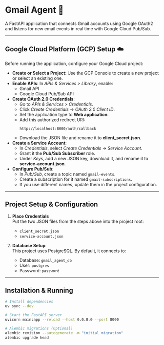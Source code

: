 # Gmail Agent 📧

A FastAPI application that connects Gmail accounts using Google OAuth2 and listens for new email events in real time with Google Cloud Pub/Sub.

---

## Google Cloud Platform (GCP) Setup ☁️

Before running the application, configure your Google Cloud project:

- **Create or Select a Project**: Use the GCP Console to create a new project or select an existing one.
- **Enable APIs**: In *APIs & Services > Library*, enable:
    - Gmail API
    - Google Cloud Pub/Sub API
- **Create OAuth 2.0 Credentials**:
    - Go to *APIs & Services > Credentials*.
    - Click *Create Credentials* → *OAuth 2.0 Client ID*.
    - Set the application type to **Web application**.
    - Add this authorized redirect URI:
      ```
      http://localhost:8000/auth/callback
      ```
    - Download the JSON file and rename it to **client_secret.json**.
- **Create a Service Account**:
    - In *Credentials*, select *Create Credentials* → *Service Account*.
    - Grant it the **Pub/Sub Subscriber** role.
    - Under *Keys*, add a new JSON key, download it, and rename it to **service-account.json**.
- **Configure Pub/Sub**:
    - In *Pub/Sub*, create a topic named `gmail-events`.
    - Create a subscription for it named `gmail-subscriptions`.
    - If you use different names, update them in the project configuration.

---

## Project Setup & Configuration

1. **Place Credentials**  
   Put the two JSON files from the steps above into the project root:
    - `client_secret.json`
    - `service-account.json`

2. **Database Setup**  
   This project uses PostgreSQL. By default, it connects to:
    - Database: `gmail_agent_db`
    - User: `postgres`
    - Password: `password`

---

## Installation & Running

```bash
# Install dependencies
uv sync --dev

# Start the FastAPI server
uvicorn main:app --reload --host 0.0.0.0 --port 8000

# Alembic migrations (Optional)
alembic revision --autogenerate -m "initial migration"
alembic upgrade head
